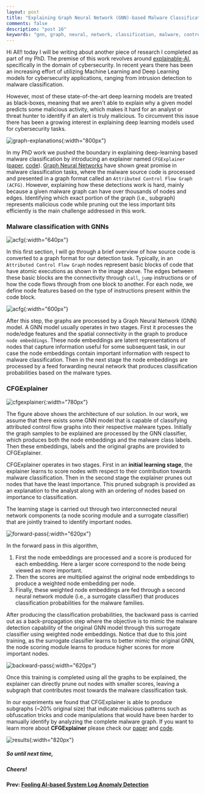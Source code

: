 ```yaml
---
layout: post
title: "Explaining Graph Neural Network (GNN)-based Malware Classification"
comments: false
description: "post 16"
keywords: "gnn, graph, neural, network, classification, malware, control flow graph, cfg, deep learning, explainable AI, AI, machine learning, cybersecurity"
---
```


Hi All!! today I will be writing about another piece of research I completed as part of my PhD. The premise of this work revolves around [explainable-AI](https://en.wikipedia.org/wiki/Explainable_artificial_intelligence), specifically in the domain of cybersecurity. In recent years there has been an increasing effort of utilizing Machine Learning and Deep Learning models for cybersecurity applications, ranging from intrusion detection to malware classification.

However, most of these state-of-the-art deep learning models are treated as black-boxes, meaning that we aren't able to explain why a given model predicts some malicious activity, which makes it hard for an analyst or threat hunter to identify if an alert is truly malicious. To circumvent this issue there has been a growing interest in explaining deep learning models used for cybersecurity tasks. 

![graph-explanations]({{site.baseurl}}/material/2022/post_16/expl.jpeg?raw=true){:width="800px"}

In my PhD work we pushed the boundary in explaining deep-learning based malware classification by introducing an explainer named `CFGExplainer` ([paper](https://www.dinalherath.com/papers/2022dsn.pdf), [code](https://github.com/dherath/CFGExplainer)). [Graph Neural Networks](https://blogs.nvidia.com/blog/2022/10/24/what-are-graph-neural-networks/) have shown great promise in malware classification tasks, where the malware source code is processed and presented in a graph format called an `Attributed Control Flow Graph (ACFG)`. However, explaining how these detections work is hard, mainly because a given malware graph can have over thousands of nodes and edges. Identifying which exact portion of the graph (i.e., subgraph) represents malicious code while pruning out the less important bits efficiently is the main challenge addressed in this work.

### Malware classification with GNNs

![acfg]({{site.baseurl}}/material/2022/post_16/acfg.jpeg?raw=true){:width="640px"}

In this first section, I will go through a brief overview of how source code is converted to a graph format for our detection task. Typically, in an `Attributed Control Flow Graph` nodes represent basic blocks of code that have atomic executions as shown in the image above. The edges between these basic blocks are the connectivity through `call`, `jump` instructions or of how the code flows through from one block to another. For each node, we define node features based on the type of instructions present within the code block.

![acfg]({{site.baseurl}}/material/2022/post_16/gnn.jpeg?raw=true){:width="600px"}

After this step, the graphs are processed by a Graph Neural Network (GNN) model. A GNN model usually operates in two stages. First it processes the node/edge features and the spatial connectivity in the graph to produce `node embeddings`. These node embeddings are latent representations of nodes that capture information useful for some subsequent task, in our case the node embeddings contain important information with respect to malware classification. Then in the next stage the node embeddings are processed by a feed forwarding neural network that produces classification probabilities based on the malware types.

### CFGExplainer

![cfgexplainer]({{site.baseurl}}/material/2022/post_16/cfgexpl.jpeg?raw=true){:width="780px"}

The figure above shows the architecture of our solution. In our work, we assume that there exists some GNN model that is capable of classifying attributed control flow graphs into their respective malware types. Initially the graph samples to be explained are processed by the GNN classifier, which produces both the node embeddings and the malware class labels. Then these embeddings, labels and the original graphs are provided to CFGExplainer. 

CFGExplainer operates in two stages. First in an **initial learning stage**, the explainer learns to score nodes with respect to their contribution towards malware classification. Then in the second stage the explainer prunes out nodes that have the least importance. This pruned subgraph is provided as an explanation to the analyst along with an ordering of nodes based on importance to classification.

The learning stage is carried out through two interconnected neural network components (a node scoring module and a surrogate classifier) that are jointly trained to identify important nodes.

![forward-pass]({{site.baseurl}}/material/2022/post_16/learning.jpeg?raw=true){:width="620px"}

In the forward pass in this algorithm,
1. First the node embeddings are processed and a score is produced for each embedding. Here a larger score correspond to the node being viewed as more important.
2. Then the scores are multiplied against the original node embeddings to produce a weighted node embedding per node.
3. Finally, these weighted node embeddings are fed through a second neural network module (i.e., a surrogate classifier) that produces classification probabilities for the malware families.

After producing the classification probabilities, the backward pass is carried out as a back-propagation step where the objective is to mimic the malware detection capability of the original GNN model through this surrogate classifier using weighted node embeddings. Notice that due to this joint training, as the surrogate classifier learns to better mimic the original GNN, the node scoring module learns to produce higher scores for more important nodes.

![backward-pass]({{site.baseurl}}/material/2022/post_16/training.jpeg?raw=true){:width="620px"}

Once this training is completed using all the graphs to be explained, the explainer can directly prune out nodes with smaller scores, leaving a subgraph that contributes most towards the malware classification task. 

In our experiments we found that CFGExplainer is able to produce subgraphs (~20% original size) that indicate malicious patterns such as obfuscation tricks and code manipulations that would have been harder to manually identify by analyzing the complete malware graph. If you want to learn more about **CFGExplainer** please check our [paper](https://www.dinalherath.com/papers/2022dsn.pdf) and [code](https://github.com/dherath/CFGExplainer).

![results]({{site.baseurl}}/material/2022/post_16/results.jpeg?raw=true){:width="820px"}

##### So until next time,
##### Cheers!

**Prev: [Fooling AI-based System Log Anomaly Detection]({{site.baseurl}}/2021/lam/)**